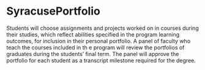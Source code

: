 # SyracusePortfolio
Students will choose assignments and projects worked on in courses during their studies, which reflect abilities specified in the program learning outcomes, for inclusion in their personal portfolio.  A panel of faculty who teach the courses included in th e program will review the portfolios of graduates during the students’ final term.  The panel will approve the portfolio for each student as a transcript milestone required for the degree. 
